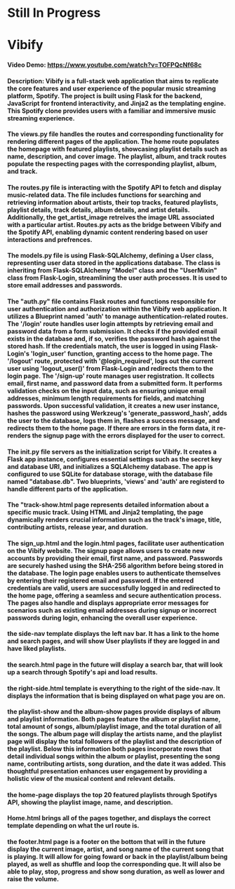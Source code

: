 # Still In Progress 

# Vibify
#### Video Demo:  https://www.youtube.com/watch?v=TOFPQcNf68c
#### Description: Vibify is a full-stack web application that aims to replicate the core features and user experience of the popular music streaming platform, Spotify. The project is built using Flask for the backend, JavaScript for frontend interactivity, and Jinja2 as the templating engine. This Spotify clone provides users with a familiar and immersive music streaming experience.

#### The views.py file handles the routes and corresponding functionality for rendering different pages of the application. The home route populates the homepage with featured playlists, showcasing playlist details such as name, description, and cover image. The playlist, album, and track routes populate the respecting pages with the corresponding playlist, album, and track. 

#### The routes.py file is interacting with the Spotify API to fetch and display music-related data. The file includes functions for searching and retrieving information about artists, their top tracks, featured playlists, playlist details, track details, album details, and artist details. Additionally, the get_artist_image retreives the image URL associated with a particular artist. Routes.py acts as the bridge between Vibify and the Spotify API, enabling dynamic content rendering based on user interactions and prefrences. 

#### The models.py file is using Flask-SQLAlchemy, defining a User class, representing user data stored in the applications database. The class is inheriting from Flask-SQLAlchemy "Model" class and the "UserMixin" class from Flask-Login, streamlining the user auth processes. It is used to store email addresses and passwords. 

#### The "auth.py" file contains Flask routes and functions responsible for user authentication and authorization within the Vibify web application. It utilizes a Blueprint named 'auth' to manage authentication-related routes. The '/login' route handles user login attempts by retrieving email and password data from a form submission. It checks if the provided email exists in the database and, if so, verifies the password hash against the stored hash. If the credentials match, the user is logged in using Flask-Login's 'login_user' function, granting access to the home page. The '/logout' route, protected with '@login_required', logs out the current user using 'logout_user()' from Flask-Login and redirects them to the login page. The '/sign-up' route manages user registration. It collects email, first name, and password data from a submitted form. It performs validation checks on the input data, such as ensuring unique email addresses, minimum length requirements for fields, and matching passwords. Upon successful validation, it creates a new user instance, hashes the password using Werkzeug's 'generate_password_hash', adds the user to the database, logs them in, flashes a success message, and redirects them to the home page. If there are errors in the form data, it re-renders the signup page with the errors displayed for the user to correct.

#### The init.py file servers as the initialization script for Vibify. It creates a Flask app instance, configures essential settings such as the secret key and database URI, and initializes a SQLAlchemy database. The app is configured to use SQLite for database storage, with the database file named "database.db". Two blueprints, 'views' and 'auth' are registerd to handle different parts of the application. 

#### The "track-show.html page represents detailed information about a specific music track. Using HTML and Jinja2 templating, the page dynamically renders crucial information such as the track's image, title, contributing artists, release year, and duration. 

#### The sign_up.html and the login.html pages, facilitate user authentication on the Vibify website. The signup page allows users to create new accounts by providing their email, first name, and password. Passwords are securely hashed using the SHA-256 algorithm before being stored in the database. The login page enables users to authenticate themselves by entering their registered email and password. If the entered credentials are valid, users are successfully logged in and redirected to the home page, offering a seamless and secure authentication process. The pages also handle and displays appropriate error messages for scenarios such as existing email addresses during signup or incorrect passwords during login, enhancing the overall user experience. 

#### the side-nav template displays the left nav bar. It has a link to the home and search pages, and will show User playlists if they are logged in and have liked playlists. 

#### the search.html page in the future will display a search bar, that will look up a search through Spotify's api and load results. 

#### the right-side.html template is everything to the right of the side-nav. It displays the information that is being displayed on what page you are on. 

#### the playlist-show and the album-show pages provide displays of album and playlist information. Both pages feature the album or playlist name, total amount of songs, album/playlist image, and the total duration of all the songs. The album page will display the artists name, and the playlist page will display the total followers of the playlist and the description of the playlist. Below this information both pages incorporate rows that detail individual songs within the album or playlist, presenting the song name, contributing artists, song duration, and the date it was added. This thoughtful presentation enhances user engagement by providing a holistic view of the musical content and relevant details. 

#### the home-page displays the top 20 featured playlists through Spotifys API, showing the playlist image, name, and description. 

#### Home.html brings all of the pages together, and displays the correct template depending on what the url route is. 

#### the footer.html page is a footer on the bottom that will in the future display the current image, artist, and song name of the current song that is playing. It will allow for going foward or back in the playlist/album being played, as well as shuffle and loop the corresponding que. It will also be able to play, stop, progress and show song duration, as well as lower and raise the volume. 
